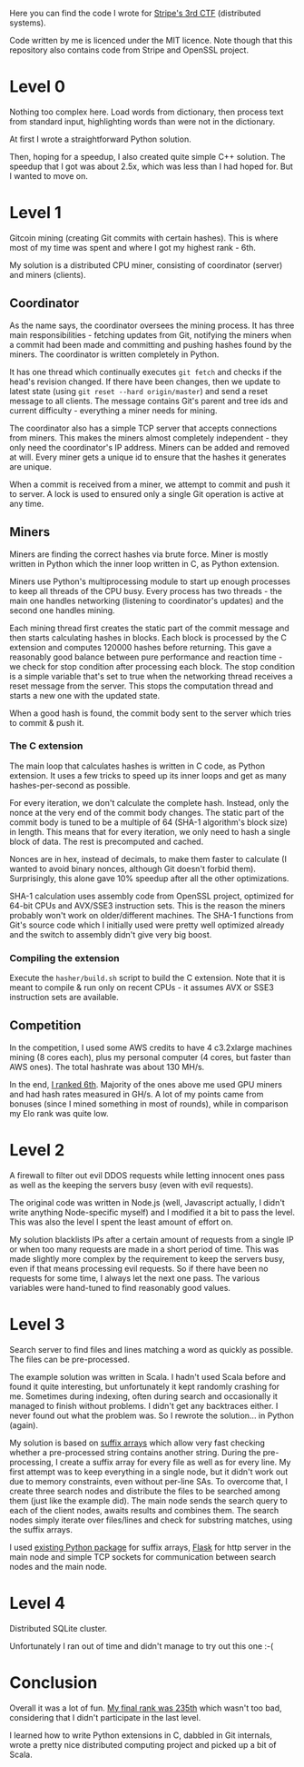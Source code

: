 Here you can find the code I wrote for [Stripe's 3rd CTF](https://stripe-ctf.com/) (distributed systems).

Code written by me is licenced under the MIT licence. Note though that this repository also contains code from Stripe
and OpenSSL project.

# Level 0

Nothing too complex here. Load words from dictionary, then process text from standard input, highlighting words than
were not in the dictionary.

At first I wrote a straightforward Python solution.

Then, hoping for a speedup, I also created quite simple C++ solution. The speedup that I got was about 2.5x, which was
less than I had hoped for. But I wanted to move on.

# Level 1

Gitcoin mining (creating Git commits with certain hashes). This is where most of my time was spent and where I got my
highest rank - 6th.

My solution is a distributed CPU miner, consisting of coordinator (server) and miners (clients).

## Coordinator

As the name says, the coordinator oversees the mining process. It has three main responsibilities - fetching updates
from Git, notifying the miners when a commit had been made and committing and pushing hashes found by the miners.
The coordinator is written completely in Python.

It has one thread which continually executes `git fetch` and checks if the head's revision changed.
If there have been changes, then we update to latest state (using `git reset --hard origin/master`) and send a reset
message to all clients. The message contains Git's parent and tree ids and current difficulty - everything a miner needs
for mining.

The coordinator also has a simple TCP server that accepts connections from miners. This makes the miners almost
completely independent - they only need the coordinator's IP address. Miners can be added and removed at will. Every
miner gets a unique id to ensure that the hashes it generates are unique.

When a commit is received from a miner, we attempt to commit and push it to server. A lock is used to ensured only a
single Git operation is active at any time.

## Miners

Miners are finding the correct hashes via brute force. Miner is mostly written in Python which the inner loop written
in C, as Python extension.

Miners use Python's multiprocessing module to start up enough processes to keep all threads of the CPU busy. Every
process has two threads - the main one handles networking (listening to coordinator's updates) and the second one
handles mining.

Each mining thread first creates the static part of the commit message and then starts calculating hashes in blocks.
Each block is processed by the C extension and computes 120000 hashes before returning. This gave a reasonably good
balance between pure performance and reaction time - we check for stop condition after processing each block. The stop
condition is a simple variable that's set to true when the networking thread receives a reset message from the server.
This stops the computation thread and starts a new one with the updated state.

When a good hash is found, the commit body sent to the server which tries to commit & push it.

### The C extension

The main loop that calculates hashes is written in C code, as Python extension. It uses a few tricks to speed up its
inner loops and get as many hashes-per-second as possible.

For every iteration, we don't calculate the complete hash. Instead, only the nonce at the very end of the commit body
changes. The static part of the commit body is tuned to be a multiple of 64 (SHA-1 algorithm's block size) in length.
This means that for every iteration, we only need to hash a single block of data. The rest is precomputed and cached.

Nonces are in hex, instead of decimals, to make them faster to calculate (I wanted to avoid binary nonces, although Git
doesn't forbid them). Surprisingly, this alone gave 10% speedup after all the other optimizations.

SHA-1 calculation uses assembly code from OpenSSL project, optimized for 64-bit CPUs and AVX/SSE3 instruction sets. This
is the reason the miners probably won't work on older/different machines. The SHA-1 functions from Git's source code which
I initially used were pretty well optimized already and the switch to assembly didn't give very big boost.

### Compiling the extension

Execute the `hasher/build.sh` script to build the C extension. Note that it is meant to compile & run only on recent
CPUs - it assumes AVX or SSE3 instruction sets are available.

## Competition

In the competition, I used some AWS credits to have 4 c3.2xlarge machines mining (8 cores each), plus my personal
computer (4 cores, but faster than AWS ones). The total hashrate was about 130 MH/s.

In the end, [I ranked 6th](https://stripe-ctf.com/leaderboard/1). Majority of the ones above me used GPU miners and had
hash rates measured in GH/s. A lot of my points came from bonuses (since I mined something in most of rounds), while in
comparison my Elo rank was quite low.

# Level 2

A firewall to filter out evil DDOS requests while letting innocent ones pass as well as the keeping the servers busy
(even with evil requests).

The original code was written in Node.js (well, Javascript actually, I didn't write anything Node-specific myself) and
I modified it a bit to pass the level. This was also the level I spent the least amount of effort on.

My solution blacklists IPs after a certain amount of requests from a single IP or when too many requests are made in a
short period of time. This was made slightly more complex by the requirement to keep the servers busy, even if that
means processing evil requests. So if there have been no requests for some time, I always let the next one pass.
The various variables were hand-tuned to find reasonably good values.

# Level 3

Search server to find files and lines matching a word as quickly as possible. The files can be pre-processed.

The example solution was written in Scala. I hadn't used Scala before and found it quite interesting, but unfortunately
it kept randomly crashing for me. Sometimes during indexing, often during search and occasionally it managed to finish
without problems. I didn't get any backtraces either. I never found out what the problem was.
So I rewrote the solution... in Python (again).

My solution is based on [suffix arrays](https://en.wikipedia.org/wiki/Suffix_array) which allow very fast checking
whether a pre-processed string contains another string. During the pre-processing, I create a suffix array for every
file as well as for every line.
My first attempt was to keep everything in a single node, but it didn't work out due to memory constraints,
even without per-line SAs. To overcome that, I create three search nodes and distribute the files to be searched among
them (just like the example did). The main node sends the search query to each of the client nodes, awaits results and
combines them. The search nodes simply iterate over files/lines and check for substring matches, using the suffix
arrays.

I used [existing Python package](https://pypi.python.org/pypi/suffix_array) for suffix arrays,
[Flask](http://flask.pocoo.org/) for http server in the main node and simple TCP sockets for communication between
search nodes and the main node.

# Level 4

Distributed SQLite cluster.

Unfortunately I ran out of time and didn't manage to try out this one :-(

# Conclusion

Overall it was a lot of fun. [My final rank was 235th](https://stripe-ctf.com/achievements/Rivo) which wasn't too bad,
considering that I didn't participate in the last level.

I learned how to write Python extensions in C, dabbled in Git internals, wrote a pretty nice distributed computing
project and picked up a bit of Scala.
